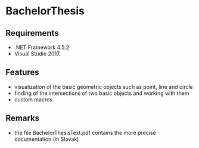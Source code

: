 # BachelorThesis

## Requirements
- .NET Framework 4.5.2
- Visual Studio 2017.

## Features 
- visualization of the basic geometric objects such as point, line and circle 
- finding of the intersections of two basic objects and working with them
- custom macros

## Remarks
- the file BachelorThesisText.pdf contains the more precise documentation (in Slovak)
